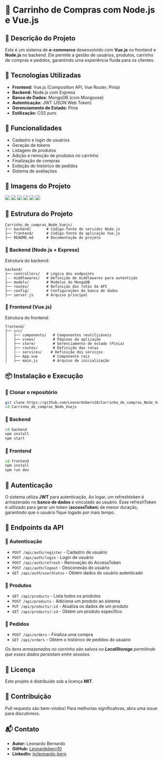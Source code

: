# 🛒 Carrinho de Compras com Node.js e Vue.js

## 📌 Descrição do Projeto

Este é um sistema de **e-commerce** desenvolvido com **Vue.js** no frontend e **Node.js** no backend. Ele permite a gestão de usuários, produtos, carrinho de compras e pedidos, garantindo uma experiência fluida para os clientes.

## 🚀 Tecnologias Utilizadas

- **Frontend:** Vue.js (Composition API, Vue Router, Pinia)
- **Backend:** Node.js com Express
- **Banco de Dados:** MongoDB (com Mongoose)
- **Autenticação:** JWT (JSON Web Token)
- **Gerenciamento de Estado:** Pinia
- **Estilização:** CSS puro

## 🎯 Funcionalidades

- Cadastro e login de usuários
- Geração de tokens
- Listagem de produtos
- Adição e remoção de produtos no carrinho
- Finalização de compras
- Exibição do histórico de pedidos
- Sistema de avaliações

## 📸 Imagens do Projeto

![](./images/Captura%20de%20tela%202025-03-09%20224053.png)
![](./images/Captura%20de%20tela%202025-03-09%20224101.png)
![](./images/Captura%20de%20tela%202025-03-09%20224113.png)
![](./images/Captura%20de%20tela%202025-03-09%20224120.png)
![](./images/Captura%20de%20tela%202025-03-09%20224126.png)
![](./images/Captura%20de%20tela%202025-03-09%20224134.png)

## 📂 Estrutura do Projeto

```
Carrinho_de_compras_Node_Vuejs/
├── backend/       # Código-fonte do servidor Node.js
├── frontend/      # Código-fonte da aplicação Vue.js
├── README.md      # Documentação do projeto
```

### 📌 Backend (Node.js + Express)

Estrutura do backend:

```
backend/
├── controllers/   # Lógica dos endpoints
|-- middlewares/   # Definição de middlewares para autentição
├── models/        # Modelos do MongoDB
├── routes/        # Definição das rotas da API
├── config/        # Configurações do banco de dados
├── server.js      # Arquivo principal
```

### 📌 Frontend (Vue.js)

Estrutura do frontend:

```
frontend/
├── src/
│   ├── components/   # Componentes reutilizáveis
│   ├── views/        # Páginas da aplicação
│   ├── store/        # Gerenciamento de estado (Pinia)
│   ├── routes/       # Definição das rotas
|   |-- services/    # Definição dos serviços
│   ├── App.vue       # Componente raiz
│   ├── main.js       # Arquivo de inicialização
```

## 📦 Instalação e Execução

### 🔹 Clonar o repositório

```sh
git clone https://github.com/Leonardobern10/Carrinho_de_compras_Node_Vuejs.git
cd Carrinho_de_compras_Node_Vuejs
```

### 🔹 Backend

```sh
cd backend
npm install
npm start
```

### 🔹 Frontend

```sh
cd frontend
npm install
npm run dev
```

## 🔑 Autenticação

O sistema utiliza **JWT** para autenticação. Ao logar, um refreshtoken é armazenado no **banco de dados** e vinculado ao usuário. Esse refreshToken é utilizado para gerar um token (**accessToken**) de menor duração, garantindo que o usuário fique logado por mais tempo.

## 📌 Endpoints da API

### 🔹 Autenticação

- `POST /api/auth/register` - Cadastro de usuário
- `POST /api/auth/login` - Login de usuário
- `POST /api/auth/refresh` - Renovação do AccessToken
- `POST /api/auth/logout` - Desconexão do usuário
- `GET /api/auth/userStatus` - Obtém dados do usuário autenticado

### 🔹 Produtos

- `GET /api/products` - Lista todos os produtos
- `POST /api/products` - Adiciona um produto ao sistema
- `PUT /api/products/:id` - Atualiza os dados de um produto
- `GET /api/products/:id` - Obtém um produto específico

### 🔹 Pedidos

- `POST /api/orders` - Finaliza uma compra
- `GET /api/orders` - Obtém o histórico de pedidos do usuário

_Os itens armazenados no carrinho são salvos no **LocalStorage** permitindo que esses dados persistam entre sessões._

## 📜 Licença

Este projeto é distribuído sob a licença **MIT**.

## 🤝 Contribuição

Pull requests são bem-vindos! Para melhorias significativas, abra uma issue para discutirmos.

## 📬 Contato

- **Autor:** Leonardo Bernardo
- **GitHub:** [Leonardobern10](https://github.com/Leonardobern10)
- **LinkedIn:** [in/leonardo-bern](https://www.linkedin.com/in/leonardo-bern/)
